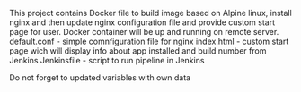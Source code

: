 This project contains Docker file to build image based on Alpine linux, install nginx and then update nginx configuration file and provide custom start page for user. 
Docker container will be up and running on remote server. 
default.conf - simple comnfiguration file for nginx
index.html - custom start page wich will display info about app installed and build number from Jenkins
Jenkinsfile - script to run  pipeline in Jenkins

Do not forget to updated variables with own data
